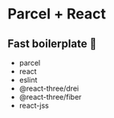 # Parcel + React
## Fast boilerplate 🚀
- parcel
- react
- eslint
- @react-three/drei
- @react-three/fiber
- react-jss